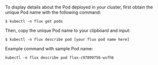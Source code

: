 To display details about the Pod deployed in your cluster, first obtain the unique Pod name with the following command:
```
$ kubectl -n flux get pods
```

Then, copy the unique Pod name to your clipboard and input:
```
$ kubectl -n flux describe pod [your flux pod name here]
```

Example command with sample Pod name:
```
kubectl -n flux describe pod flux-c97899756-wsfhb
```
